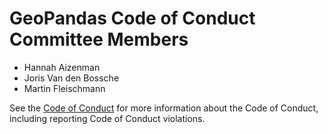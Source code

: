 # GeoPandas Code of Conduct Committee Members

-   Hannah Aizenman
-   Joris Van den Bossche
-   Martin Fleischmann

See the [Code of Conduct](../CodeOfConduct.md) for more information about the
Code of Conduct, including reporting Code of Conduct violations.

